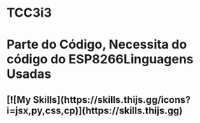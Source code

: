 # TCC3i3

<h1>Parte do Código, Necessita do código do ESP8266</h1:

<h2>Linguagens Usadas<h2>
[![My Skills](https://skills.thijs.gg/icons?i=jsx,py,css,cp)](https://skills.thijs.gg)

